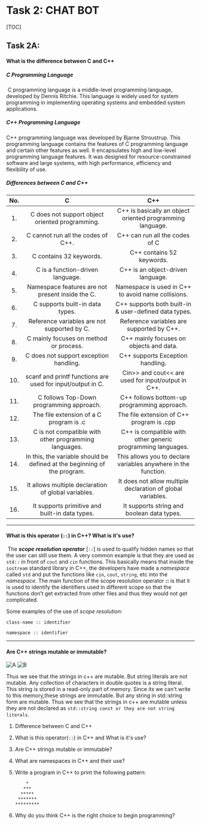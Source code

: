 #	Task 2: CHAT BOT

[TOC]

## Task 2A:

#### What is the difference between C and C++

##### C Programming Language

​		C programming language is a middle-level programming language, developed by Dennis Ritchie. This language is widely used for system programming in implementing operating systems and embedded system applications. 

##### C++ Programming Language

C++ programming language was developed by Bjarne Stroustrup. This programming language contains the features of C programming language and certain other features as well. It encapsulates high and low-level
programming language features. It was designed for resource-constrained software and large systems, with  high performance, efficiency and flexibility of use.

##### Differences between C and C++

| No.  |                              C                               |                             C++                              |
| :--: | :----------------------------------------------------------: | :----------------------------------------------------------: |
|  1.  |       C does not support object oriented programming.        |  C++ is basically an object oriented programming language.   |
|  2.  |              C cannot run all the codes of C++.              |                C++ can run all the codes of C                |
|  3.  |                   C contains 32 keywords.                    |                  C++ contains 52 keywords.                   |
|  4.  |               C is a function-driven language.               |              C++ is an object-driven language.               |
|  5.  |       Namespace features are not present inside the C.       |      Namespace is used in C++ to avoid name collisions.      |
|  6.  |               C supports built-in data types.                |    C++ supports both built-in & user-defined data types.     |
|  7.  |         Reference variables are not supported by C.          |          Reference variables are supported by C++.           |
|  8.  |            C mainly focuses on method or process.            |           C++ mainly focuses on objects and data.            |
|  9.  |            C does not support exception handling.            |               C++ supports Exception handling.               |
| 10.  |  scanf and printf functions are used for input/output in C.  |      Cin>> and cout<< are used for input/output in C++.      |
| 11.  |           C follows Top-Down programming approach.           |         C++ follows bottom-up programming approach.          |
| 12.  |           The file extension of a C program is .c            |          The file extension of C++ program is .cpp           |
| 13.  |    C is not compatible with other programming languages.     | C++ is compatible with other generic programming languages.  |
| 14.  | In this, the variable should be defined at the beginning of the program. | This allows you to declare variables anywhere in the function. |
| 15.  |     It allows multiple declaration of global variables.      | It does not allow multiple declaration of global variables.  |
| 16.  |        It supports primitive and built-in data types.        |          It supports string and boolean data types.          |

***



#### What is this operator (`::`) in C++? What is it's use?

​	The ***scope resolution operator*** [`::`] is used to qualify hidden names so that the user can still use them. A very common example is that they are used as `std::` in front of `cout` and `cin` functions. This basically means that inside the `iostream` standard library in C++, the developers have made a *namespace*  called `std` and put the functions like `cin`, `cout`, `string`, etc into the *namespace*. The main function of the scope resolution operator **::** is that it is used to identify the  identifiers used in different scope so that the functions don’t get extracted from other files and thus they would not get complicated.

Some examples of the use of *scope resolution*:

`class-name :: identifier`

`namespace :: identifier`



***



#### Are C++ strings mutable or immutable?

![A](https://imgur.com/oZzHm4z.png) ![B](https://imgur.com/PicpXCr.png)

Thus we see that the strings in c++ are mutable. But string literals are not mutable. Any collection of characters in double quotes is a string literal. This string is stored in a read-only part of memory. Since its we can't write to this memory,these strings are immutable. But any string in std::string form are mutable. Thus we see that the strings in c++ are mutable unless they are not declared as `std::string const or they are not string literals`.

























































































































































































































1. Difference between C and C++

2. What is this operator(`::`) in C++ and What is it's use?

3. Are C++ strings mutable or immutable?

4. What are namespaces in C++ and their use?

5. Write a program in C++ to print the following pattern:

   ```
       *
      ***
     *****
    *******
   *********
   ```

6. Why do you think C++ is the right choice to begin programming?